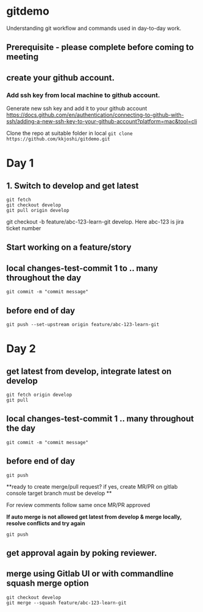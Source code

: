 # gitdemo
Understanding git workflow and commands used in day-to-day work.

## Prerequisite - please complete before coming to meeting
## create your github account.
### Add ssh key from local machine to github account.
Generate new ssh key and add it to your github account
https://docs.github.com/en/authentication/connecting-to-github-with-ssh/adding-a-new-ssh-key-to-your-github-account?platform=mac&tool=cli

Clone the repo at suitable folder in local
`git clone https://github.com/kkjoshi/gitdemo.git`

# Day 1
## 1. Switch to develop and get latest
```
git fetch
git checkout develop 
git pull origin develop
```
git checkout -b feature/abc-123-learn-git develop. Here abc-123 is jira ticket number
## Start working on a feature/story
## local changes-test-commit 1 to .. many throughout the day
`git commit -m "commit message"`

## before end of day
`git push --set-upstream origin feature/abc-123-learn-git`

# Day 2
## get latest from develop, integrate latest on develop
``` 
git fetch origin develop
git pull 
```

## local changes-test-commit 1 .. many throughout the day
`git commit -m "commit message"`

## before end of day
`git push`

**ready to create merge/pull request? if yes,
create MR/PR on gitlab console
target branch must be develop
**

For review comments follow same once MR/PR approved

**If auto merge is not allowed get latest from develop & merge locally, resolve conflicts and try again**

`git push`

## get approval again by poking reviewer.
## merge using Gitlab UI or with commandline squash merge option

```
git checkout develop
git merge --squash feature/abc-123-learn-git

```
